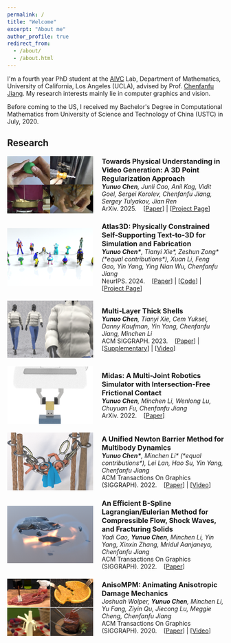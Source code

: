 ```yaml
---
permalink: /
title: "Welcome"
excerpt: "About me"
author_profile: true
redirect_from:
  - /about/
  - /about.html
---
```

I'm a fourth year PhD student at the [AIVC](https://www.math.ucla.edu/aivc/) Lab, Department of Mathematics, University of California, Los Angeles (UCLA), advised by Prof. [Chenfanfu Jiang](https://www.math.ucla.edu/~cffjiang/). My research interests mainly lie in computer graphics and vision.

Before coming to the US, I received my Bachelor's Degree in Computational Mathematics from University of Science and Technology of China (USTC) in July, 2020.


## Research

<div style="display: flex; align-items: center; margin-bottom: 20px;">
  <img src="/images/publication/pvg.png" alt="Paper 1" style="width: 200px; height: auto; margin-right: 20px;">
  <div>
    <strong style="font-size: 16px;">Towards Physical Understanding in Video Generation: A 3D Point Regularization Approach</strong><br>
    <em style="font-size: 14px;"><strong>Yunuo Chen</strong>, Junli Cao, Anil Kag, Vidit Goel, Sergei Korolev, Chenfanfu Jiang, Sergey Tulyakov, Jian Ren</em><br>
    <span style="font-size: 14px;"> ArXiv. 2025.&nbsp;&nbsp;&nbsp;
      [<a href="https://arxiv.org/abs/2502.03639" target="_blank">Paper</a>] |
      [<a href="https://snap-research.github.io/PointVidGen/" target="_blank">Project Page</a>]
    </span>
  </div>
</div>

<div style="display: flex; align-items: center; margin-bottom: 20px;">
  <img src="/images/publication/atlas3d.png" alt="Paper 1" style="width: 200px; height: auto; margin-right: 20px;">
  <div>
    <strong style="font-size: 16px;">Atlas3D: Physically Constrained Self-Supporting Text-to-3D for Simulation and Fabrication</strong><br>
    <em style="font-size: 14px;"><strong>Yunuo Chen*</strong>, Tianyi Xie*, Zeshun Zong* (*equal contributions*), Xuan Li, Feng Gao, Yin Yang, Ying Nian Wu, Chenfanfu Jiang</em><br>
    <span style="font-size: 14px;"> NeurIPS. 2024.&nbsp;&nbsp;&nbsp;
      [<a href="https://arxiv.org/abs/2405.18515" target="_blank">Paper</a>] |
      [<a href="https://github.com/yunuoch/Atlas3D" target="_blank">Code</a>] |
      [<a href="https://yunuoch.github.io/Atlas3D/" target="_blank">Project Page</a>]
    </span>
  </div>
</div>

<div style="display: flex; align-items: center; margin-bottom: 20px;">
  <img src="/images/publication/thickshell.png" alt="Paper 1" style="width: 200px; height: auto; margin-right: 20px;">
  <div>
    <strong style="font-size: 16px;">Multi-Layer Thick Shells</strong><br>
    <em style="font-size: 14px;"><strong>Yunuo Chen</strong>, Tianyi Xie, Cem Yuksel, Danny Kaufman, Yin Yang, Chenfanfu Jiang, Minchen Li</em><br>
    <span style="font-size: 14px;"> ACM SIGGRAPH. 2023.&nbsp;&nbsp;&nbsp;
      [<a href="https://drive.google.com/uc?export=view&id=17-RZkRb8uCXQqE_VrQmoQyBmwZ-su3KS" target="_blank">Paper</a>] |
      [<a href="https://drive.google.com/uc?export=view&id=1CXreHy9jzdAzv8CFFZiJwtME_Kq3jASp" target="_blank">Supplementary</a>] |
      [<a href="https://www.youtube.com/watch?v=z1Wc5DvC2Wk&t" target="_blank">Video</a>]
    </span>
  </div>
</div>

<div style="display: flex; align-items: center; margin-bottom: 20px;">
  <img src="/images/publication/midas.png" alt="Paper 1" style="width: 200px; height: auto; margin-right: 20px;">
  <div>
    <strong style="font-size: 16px;">Midas: A Multi-Joint Robotics Simulator with Intersection-Free Frictional Contact</strong><br>
    <em style="font-size: 14px;"><strong>Yunuo Chen</strong>, Minchen Li, Wenlong Lu, Chuyuan Fu, Chenfanfu Jiang</em><br>
    <span style="font-size: 14px;"> ArXiv. 2022.&nbsp;&nbsp;&nbsp;
      [<a href="https://arxiv.org/abs/2210.00130" target="_blank">Paper</a>]
    </span>
  </div>
</div>

<div style="display: flex; align-items: center; margin-bottom: 20px;">
  <img src="/images/publication/multibody.png" alt="Paper 1" style="width: 200px; height: auto; margin-right: 20px;">
  <div>
    <strong style="font-size: 16px;">A Unified Newton Barrier Method for Multibody Dynamics</strong><br>
    <em style="font-size: 14px;"><strong>Yunuo Chen*</strong>, Minchen Li* (*equal contributions*), Lei Lan, Hao Su, Yin Yang, Chenfanfu Jiang</em><br>
    <span style="font-size: 14px;"> ACM Transactions On Graphics (SIGGRAPH). 2022.&nbsp;&nbsp;&nbsp;
      [<a href="https://drive.google.com/uc?export=view&id=1nZiVL6FIkI_nnCUy-209gxVXgSqZF57E" target="_blank">Paper</a>] |
      [<a href="https://www.youtube.com/watch?v=sdh4Yk0SyZo" target="_blank">Video</a>]
    </span>
  </div>
</div>

<div style="display: flex; align-items: center; margin-bottom: 20px;">
  <img src="/images/publication/csmpm.png" alt="Paper 1" style="width: 200px; height: auto; margin-right: 20px;">
  <div>
    <strong style="font-size: 16px;">An Efficient B-Spline Lagrangian/Eulerian Method for Compressible Flow, Shock Waves, and Fracturing Solids</strong><br>
    <em style="font-size: 14px;">Yadi Cao, <strong>Yunuo Chen</strong>, Minchen Li, Yin Yang, Xinxin Zhang, Mridul Aanjaneya, Chenfanfu Jiang</em><br>
    <span style="font-size: 14px;"> ACM Transactions On Graphics (SIGGRAPH). 2022.&nbsp;&nbsp;&nbsp;
      [<a href="https://drive.google.com/uc?export=view&id=1jlFb7EJbLdPjnNaIuqO-Ow0cP-Dgxgqk" target="_blank">Paper</a>]
    </span>
  </div>
</div>

<div style="display: flex; align-items: center; margin-bottom: 20px;">
  <img src="/images/publication/anisompm.png" alt="Paper 1" style="width: 200px; height: auto; margin-right: 20px;">
  <div>
    <strong style="font-size: 16px;">AnisoMPM: Animating Anisotropic Damage Mechanics</strong><br>
    <em style="font-size: 14px;">Joshuah Wolper, <strong>Yunuo Chen</strong>, Minchen Li, Yu Fang, Ziyin Qu, Jiecong Lu, Meggie Cheng, Chenfanfu Jiang</em><br>
    <span style="font-size: 14px;"> ACM Transactions On Graphics (SIGGRAPH). 2020.&nbsp;&nbsp;&nbsp;
      [<a href="https://www.math.ucla.edu/~cffjiang/research/wolper2020aniso/Wolper2020_AnisoMPM.pdf" target="_blank">Paper</a>] |
      [<a href="https://youtu.be/eXJi7pkUZn0" target="_blank">Video</a>]
    </span>
  </div>
</div>


<!-- Here is my [CV](https://yunuoch.github.io/files/yunuo_cv.pdf). -->

<!-- Bio
======
Like many other Jekyll-based GitHub Pages templates, academicpages makes you separate the website's content from its form. The content & metadata of your website are in structured markdown files, while various other files constitute the theme, specifying how to transform that content & metadata into HTML pages. You keep these various markdown (.md), YAML (.yml), HTML, and CSS files in a public GitHub repository. Each time you commit and push an update to the repository, the [GitHub pages](https://pages.github.com/) service creates static HTML pages based on these files, which are hosted on GitHub's servers free of charge.

Many of the features of dynamic content management systems (like Wordpress) can be achieved in this fashion, using a fraction of the computational resources and with far less vulnerability to hacking and DDoSing. You can also modify the theme to your heart's content without touching the content of your site. If you get to a point where you've broken something in Jekyll/HTML/CSS beyond repair, your markdown files describing your talks, publications, etc. are safe. You can rollback the changes or even delete the repository and start over -- just be sure to save the markdown files! Finally, you can also write scripts that process the structured data on the site, such as [this one](https://github.com/academicpages/academicpages.github.io/blob/master/talkmap.ipynb) that analyzes metadata in pages about talks to display [a map of every location you've given a talk](https://academicpages.github.io/talkmap.html). -->

<!-- Getting started
======
1. Register a GitHub account if you don't have one and confirm your e-mail (required!)
1. Fork [this repository](https://github.com/academicpages/academicpages.github.io) by clicking the "fork" button in the top right.
1. Go to the repository's settings (rightmost item in the tabs that start with "Code", should be below "Unwatch"). Rename the repository "[your GitHub username].github.io", which will also be your website's URL.
1. Set site-wide configuration and create content & metadata (see below -- also see [this set of diffs](http://archive.is/3TPas) showing what files were changed to set up [an example site](https://getorg-testacct.github.io) for a user with the username "getorg-testacct")
1. Upload any files (like PDFs, .zip files, etc.) to the files/ directory. They will appear at https://[your GitHub username].github.io/files/example.pdf.
1. Check status by going to the repository settings, in the "GitHub pages" section

Site-wide configuration
------
The main configuration file for the site is in the base directory in [_config.yml](https://github.com/academicpages/academicpages.github.io/blob/master/_config.yml), which defines the content in the sidebars and other site-wide features. You will need to replace the default variables with ones about yourself and your site's github repository. The configuration file for the top menu is in [_data/navigation.yml](https://github.com/academicpages/academicpages.github.io/blob/master/_data/navigation.yml). For example, if you don't have a portfolio or blog posts, you can remove those items from that navigation.yml file to remove them from the header.

Create content & metadata
------
For site content, there is one markdown file for each type of content, which are stored in directories like _publications, _talks, _posts, _teaching, or _pages. For example, each talk is a markdown file in the [_talks directory](https://github.com/academicpages/academicpages.github.io/tree/master/_talks). At the top of each markdown file is structured data in YAML about the talk, which the theme will parse to do lots of cool stuff. The same structured data about a talk is used to generate the list of talks on the [Talks page](https://academicpages.github.io/talks), each [individual page](https://academicpages.github.io/talks/2012-03-01-talk-1) for specific talks, the talks section for the [CV page](https://academicpages.github.io/cv), and the [map of places you've given a talk](https://academicpages.github.io/talkmap.html) (if you run this [python file](https://github.com/academicpages/academicpages.github.io/blob/master/talkmap.py) or [Jupyter notebook](https://github.com/academicpages/academicpages.github.io/blob/master/talkmap.ipynb), which creates the HTML for the map based on the contents of the _talks directory).

**Markdown generator**

I have also created [a set of Jupyter notebooks](https://github.com/academicpages/academicpages.github.io/tree/master/markdown_generator
) that converts a CSV containing structured data about talks or presentations into individual markdown files that will be properly formatted for the academicpages template. The sample CSVs in that directory are the ones I used to create my own personal website at stuartgeiger.com. My usual workflow is that I keep a spreadsheet of my publications and talks, then run the code in these notebooks to generate the markdown files, then commit and push them to the GitHub repository.

How to edit your site's GitHub repository
------
Many people use a git client to create files on their local computer and then push them to GitHub's servers. If you are not familiar with git, you can directly edit these configuration and markdown files directly in the github.com interface. Navigate to a file (like [this one](https://github.com/academicpages/academicpages.github.io/blob/master/_talks/2012-03-01-talk-1.md) and click the pencil icon in the top right of the content preview (to the right of the "Raw | Blame | History" buttons). You can delete a file by clicking the trashcan icon to the right of the pencil icon. You can also create new files or upload files by navigating to a directory and clicking the "Create new file" or "Upload files" buttons.

Example: editing a markdown file for a talk
![Editing a markdown file for a talk](/images/editing-talk.png)

For more info
------
More info about configuring academicpages can be found in [the guide](https://academicpages.github.io/markdown/). The [guides for the Minimal Mistakes theme](https://mmistakes.github.io/minimal-mistakes/docs/configuration/) (which this theme was forked from) might also be helpful. -->
